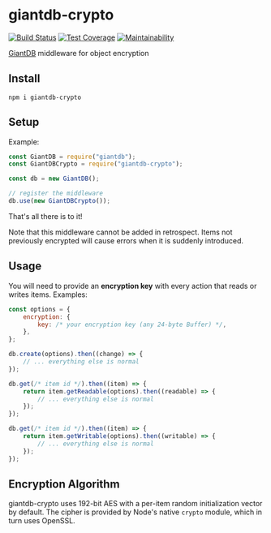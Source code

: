 # giantdb-crypto

[![Build Status](https://travis-ci.com/meyfa/giantdb-crypto.svg?branch=master)](https://travis-ci.com/meyfa/giantdb-crypto)
[![Test Coverage](https://api.codeclimate.com/v1/badges/961375c3057ac63be2ad/test_coverage)](https://codeclimate.com/github/meyfa/giantdb-crypto/test_coverage)
[![Maintainability](https://api.codeclimate.com/v1/badges/961375c3057ac63be2ad/maintainability)](https://codeclimate.com/github/meyfa/giantdb-crypto/maintainability)

[GiantDB](https://github.com/meyfa/giantdb) middleware for object encryption

## Install

```
npm i giantdb-crypto
```

## Setup

Example:

```javascript
const GiantDB = require("giantdb");
const GiantDBCrypto = require("giantdb-crypto");

const db = new GiantDB();

// register the middleware
db.use(new GiantDBCrypto());
```

That's all there is to it!

Note that this middleware cannot be added in retrospect. Items not previously
encrypted will cause errors when it is suddenly introduced.

## Usage

You will need to provide an **encryption key** with every action that reads or
writes items. Examples:

```javascript
const options = {
    encryption: {
        key: /* your encryption key (any 24-byte Buffer) */,
    },
};

db.create(options).then((change) => {
    // ... everything else is normal
});

db.get(/* item id */).then((item) => {
    return item.getReadable(options).then((readable) => {
        // ... everything else is normal
    });
});

db.get(/* item id */).then((item) => {
    return item.getWritable(options).then((writable) => {
        // ... everything else is normal
    });
});
```

## Encryption Algorithm

giantdb-crypto uses 192-bit AES with a per-item random initialization vector
by default. The cipher is provided by Node's native `crypto` module, which in
turn uses OpenSSL.
